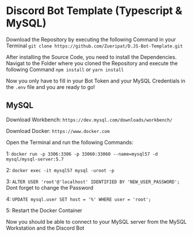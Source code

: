 # Discord Bot Template (Typescript & MySQL)

Download the Repository by executing the following Command in your Terminal `git clone https://github.com/Zueripat/D.JS-Bot-Template.git`

After installing the Source Code, you need to install the Dependencies. Navigat to the Folder where you cloned the Repository and execute the following Command `npm install` or `yarn install`

Now you only have to fill in your Bot Token and your MySQL Credentials in the `.env` file and you are ready to go!

## MySQL

Download Workbench: `https://dev.mysql.com/downloads/workbench/`

Download Docker: `https://www.docker.com`

Open the Terminal and run the following Commands:

1: `docker run -p 3306:3306 -p 33060:33060 --name=mysql57 -d mysql/mysql-server:5.7`

2: `docker exec -it mysql57 mysql -uroot -p`

3: `ALTER USER 'root'@'localhost' IDENTIFIED BY 'NEW_USER_PASSWORD';` Dont forget to change the Password

4: `UPDATE mysql.user SET host = '%' WHERE user = 'root';`

5: Restart the Docker Container

Now you should be able to connect to your MySQL server from the MySQL Workstation and the Discord Bot

